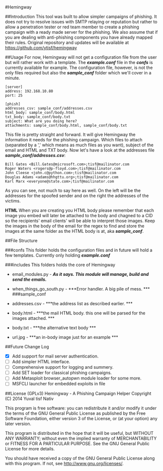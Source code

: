 #Hemingway

##Introduction
This tool was built to allow simpler campaigns of phishing. It does not try to resolve issues with SMTP relaying or reputation but rather to allow a penetration tester or red team member to create a phishing campaign with a ready made server for the phishing. We also assume that if you are dealing with anti-phishing components you have already mapped their rules. 
Original repository and updates will be available at <https://github.com/ytisf/hemingway>

##Usage
For now, Hemingway will not get a configuration file from the user but will rather work with a template. 
The ***example.conf*** file in the ***confs*** is currently available for example. The configuration file, however, is not the only files required but also the ***sample_conf*** folder which we'll cover in a minute. 

	[server]
	address: 192.168.10.80
	port: 25
	
	[phish]
	addresses_csv: sample_conf/addresses.csv
	html_body: sample_conf/body.html
	txt_body: sample_conf/body.txt
	subject: What are you doing here?
	attachments: sample_conf/body.html, sample_conf/body.txt

This file is pretty straight and forward. It will give Hemingway the information it needs for the phishing campaign. Which files to attach (separated by a ',' which means as much files as you want), subject of the email and HTML and TXT body. 
Now let's have a look at the addresses file ***sample_conf/addresses.csv***:

	Bill Gates <Bill.Gates@microsoft.com>;tisf@mailinator.com
	Roger Waters <rogers@p-floyd.com>;tisf@mailinator.com
	John Cleese <john.c@python.com>;tisf@mailinator.com
	Douglas Adams <adams@hhgttu.org>;tisf@mailinator.com
	Karl Marx <everyone@state.com>;tisf@mailinator.com

As you can see, not much to say here as well. On the left will be the addresses for the spoofed sender and on the right the addresses of the victims. 

**HTML**
When you are creating you HTML body please remember that each image you embed will later be attached to the body and chagned to a CID so the recipients' email clients' will be able to interpret those images. Keep the images in the body of the email for the regex to find and store the images at the same folder as the HTML body is at, aka ***sample_conf***.

##File Structure

###confs
This folder holds the configuration files and in future will hold a few templates. Currently only holding ***example.conf***

###includes
This folders holds the core of Hemingway

* email_modules.py - ***As it says. This module will manage, build and send the emails.***
* when_things_go_south.py - ***Error handler. A big pile of mess. ***
###sample_conf

* addresses.csv - ***the address list as described earlier. ***
* body.html - ***the mail HTML body. this one will be parsed for the images attached. ***
* body.txt - ***the alternative text body ***
* url.jpg - ***an in-body image just for an example ***

##Future Change Log
- [X] Add support for mail server authentication.
- [ ] Add simpler HTML interface.
- [ ] Comprehensive support for logging and summery.
- [ ] Add SET loader for classical phishing campaigns. 
- [ ] Add Metasploit browser_autopwn module loader for some more.
- [ ] MSFCLI launcher for embedded exploits in file

##License (GPLv3)
Hemingway - A Phishing Campaign Helper
Copyright (C) 2014  Yuval tisf Nativ

This program is free software: you can redistribute it and/or modify
it under the terms of the GNU General Public License as published by
the Free Software Foundation, either version 3 of the License, or
(at your option) any later version.

This program is distributed in the hope that it will be useful,
but WITHOUT ANY WARRANTY; without even the implied warranty of
MERCHANTABILITY or FITNESS FOR A PARTICULAR PURPOSE.  See the
GNU General Public License for more details.

You should have received a copy of the GNU General Public License
along with this program.  If not, see <http://www.gnu.org/licenses/>.


